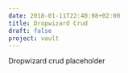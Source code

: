 ```yaml
---
date: 2018-01-11T22:40:08+02:00
title: Dropwizard Crud
draft: false
project: vault
---
```

Dropwizard crud placeholder